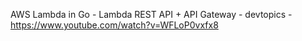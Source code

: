 AWS Lambda in Go - Lambda REST API + API Gateway - devtopics - https://www.youtube.com/watch?v=WFLoP0vxfx8
